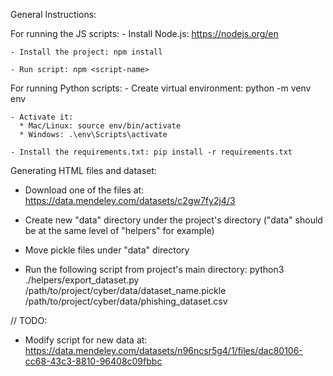 General Instructions:

  For running the JS scripts:
    - Install Node.js: https://nodejs.org/en

    - Install the project: npm install

    - Run script: npm <script-name>

  For running Python scripts:
    - Create virtual environment: python -m venv env

    - Activate it: 
      * Mac/Linux: source env/bin/activate
      * Windows: .\env\Scripts\activate

    - Install the requirements.txt: pip install -r requirements.txt


Generating HTML files and dataset:
  - Download one of the files at: https://data.mendeley.com/datasets/c2gw7fy2j4/3

  - Create new "data" directory under the project's directory ("data" should be at the same level of "helpers" for example) 

  - Move pickle files under "data" directory

  - Run the following script from project's main directory:
   python3 ./helpers/export_dataset.py /path/to/project/cyber/data/dataset_name.pickle /path/to/project/cyber/data/phishing_dataset.csv
  
// TODO: 
- Modify script for new data at: https://data.mendeley.com/datasets/n96ncsr5g4/1/files/dac80106-cc68-43c3-8810-96408c09fbbc

